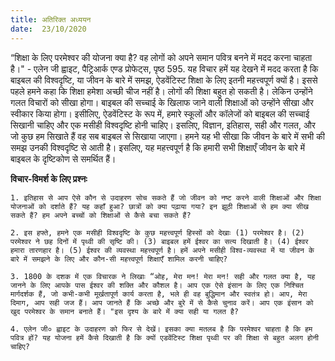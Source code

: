 ```yaml
---
title: अतिरिक्त अध्ययन
date:  23/10/2020
---
```


“शिक्षा के लिए परमेश्वर की योजना क्या है? वह लोगों को अपने समान पवित्र बनने में मदद करना चाहता है।" - एलेन जी ह्वाइट, पैट्रिआर्क एण्ड प्रोफेट्स, पृष्ठ 595. यह विचार हमें यह देखने में मदद करता है कि बाइबल की विश्वदृष्टि, या जीवन के बारे में समझ, ऐडवेंटिस्ट शिक्षा के लिए इतनी महत्त्वपूर्ण क्यों है। इससे पहले हमने कहा कि शिक्षा हमेशा अच्छी चीज नहीं है। लोगों की शिक्षा बहुत हो सकती है। लेकिन उन्होंने गलत विचारों को सीखा होगा। बाइबल की सच्चाई के खिलाफ जाने वाली शिक्षाओं को उन्होंने सीखा और स्वीकार किया होगा। इसीलिए, ऐडवेंटिस्ट के रूप में, हमारे स्कूलों और कॉलेजों को बाइबल की सच्चाई सिखानी चाहिए और एक मसीही विश्वदृष्टि होनी चाहिए। इसलिए, विज्ञान, इतिहास, सही और गलत, और जो कुछ हम सिखाते हैं वह सब बाइबल से सिखाया जाएगा। हमने यह भी सीखा कि जीवन के बारे में सभी की समझ उनकी विश्वदृष्टि से आती है। इसलिए, यह महत्त्वपूर्ण है कि हमारी सभी शिक्षाएँ जीवन के बारे में बाइबल के दृष्टिकोण से समर्थित हैं।

**विचार-विमर्श के लिए प्रश्नः**

`1. इतिहास से आप ऐसे कौन से उदाहरण सोच सकते हैं जो जीवन को नष्ट करने वाली शिक्षाओं और शिक्षा योजनाओं को दर्शाते हैं? यह कहाँ हुआ? छात्रों को क्या पढ़ाया गया? इन झूठी शिक्षाओं से हम क्या सीख सकते हैं? हम अपने बच्चों को शिक्षाओं से कैसे बचा सकते हैं?`

`2. इस हफ्ते, हमने एक मसीही विश्वदृष्टि के कुछ महत्त्वपूर्ण हिस्सों को देखाः (1) परमेश्वर है। (2) परमेश्वर ने छह दिनों में पृथ्वी की सृष्टि की। (3) बाइबल हमें ईश्वर का सत्य दिखाती है। (4) ईश्वर हमारा तारणहार है। (5) ईश्वर की व्यवस्था महत्त्वपूर्ण है। हमें अपने मसीही विश्व-व्यवस्था में या जीवन के बारे में समझने के लिए और कौन-सी महत्त्वपूर्ण शिक्षाएँ शामिल करनी चाहिए?`

`3. 1800 के दशक में एक विचारक ने लिखाः “ओह, मेरा मन! मेरा मन! सही और गलत क्या है, यह जानने के लिए आपके पास ईश्वर की शक्ति और कौशल है। आप एक ऐसे इंसान के लिए एक निश्चित मार्गदर्शक हैं, जो कभी-कभी मूर्खतापूर्ण कार्य करता है, भले ही वह बुद्धिमान और स्वतंत्र हो। आप, मेरा दिमाग, आप सही जज हैं। आप जानते हैं कि अच्छे और बुरे में से कैसे चुनाव करें। आप एक इंसान को खुद परमेश्वर के समान बनाते हैं। "इस दृश्य के बारे में क्या सही या गलत है?`

`4. एलेन जी० ह्वाइट के उदाहरण को फिर से देखें। इसका क्या मतलब है कि परमेश्वर चाहता है कि हम पवित्र हों? यह योजना हमें कैसे दिखाती है कि क्यों एडवेंटिस्ट शिक्षा पृथ्वी पर की शिक्षा से बहुत अलग होनी चाहिए?`